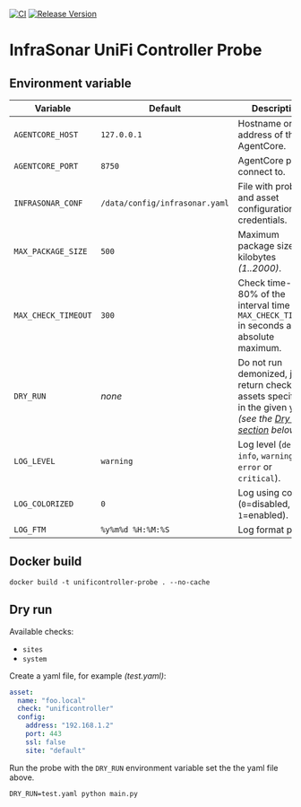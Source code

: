 [![CI](https://github.com/infrasonar/unificontroller-probe/workflows/CI/badge.svg)](https://github.com/infrasonar/unificontroller-probe/actions)
[![Release Version](https://img.shields.io/github/release/infrasonar/unificontroller-probe)](https://github.com/infrasonar/unificontroller-probe/releases)

# InfraSonar UniFi Controller Probe

## Environment variable

Variable            | Default                        | Description
------------------- | ------------------------------ | ------------
`AGENTCORE_HOST`    | `127.0.0.1`                    | Hostname or Ip address of the AgentCore.
`AGENTCORE_PORT`    | `8750`                         | AgentCore port to connect to.
`INFRASONAR_CONF`   | `/data/config/infrasonar.yaml` | File with probe and asset configuration like credentials.
`MAX_PACKAGE_SIZE`  | `500`                          | Maximum package size in kilobytes _(1..2000)_.
`MAX_CHECK_TIMEOUT` | `300`                          | Check time-out is 80% of the interval time with `MAX_CHECK_TIMEOUT` in seconds as absolute maximum.
`DRY_RUN`           | _none_                         | Do not run demonized, just return checks and assets specified in the given yaml _(see the [Dry run section](#dry-run) below)_.
`LOG_LEVEL`         | `warning`                      | Log level (`debug`, `info`, `warning`, `error` or `critical`).
`LOG_COLORIZED`     | `0`                            | Log using colors (`0`=disabled, `1`=enabled).
`LOG_FTM`           | `%y%m%d %H:%M:%S`              | Log format prefix.

## Docker build

```
docker build -t unificontroller-probe . --no-cache
```

## Dry run

Available checks:
- `sites`
- `system`

Create a yaml file, for example _(test.yaml)_:

```yaml
asset:
  name: "foo.local"
  check: "unificontroller"
  config:
    address: "192.168.1.2"
    port: 443
    ssl: false
    site: "default"
```

Run the probe with the `DRY_RUN` environment variable set the the yaml file above.

```
DRY_RUN=test.yaml python main.py
```
